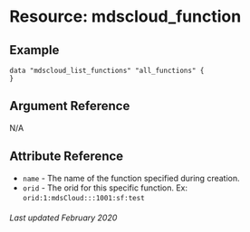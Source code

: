 # Resource: mdscloud_function

## Example

```hcl
data "mdscloud_list_functions" "all_functions" {
}
```

## Argument Reference

N/A

## Attribute Reference

* `name` - The name of the function specified during creation.
* `orid` - The orid for this specific function. Ex: `orid:1:mdsCloud:::1001:sf:test`

###### Last updated February 2020
